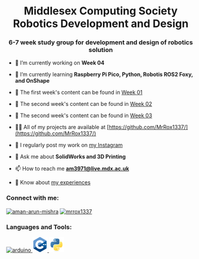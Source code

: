 <h1 align="center">Middlesex Computing Society Robotics Development and Design</h1>
<h3 align="center">6-7 week study group for development and design of robotics solution</h3>

- 🔭 I’m currently working on **Week 04**

- 🌱 I’m currently learning **Raspberry Pi Pico, Python, Robotis ROS2 Foxy, and OnShape**

- 👯 The first week's content can be found in [Week 01](https://github.com/MrRox1337/MCS-RDD-SG/tree/main/Week%2001)

- 👯 The second week's content can be found in [Week 02](https://github.com/MrRox1337/MCS-RDD-SG/tree/main/Week%2002)

- 👯 The second week's content can be found in [Week 03](https://github.com/MrRox1337/MCS-RDD-SG/tree/main/Week%2003)

- 👨‍💻 All of my projects are available at [https://github.com/MrRox1337/](https://github.com/MrRox1337/)

- 📝 I regularly post my work on [my Instagram](https://www.instagram.com/mrrox1337/)

- 💬 Ask me about **SolidWorks and 3D Printing**

- 📫 How to reach me **am3971@live.mdx.ac.uk**

- 📄 Know about [my experiences](https://app.rezi.ai/s/erZJmjWCsnd43XGUwG83)

<h3 align="left">Connect with me:</h3>
<p align="left">
<a href="https://linkedin.com/in/aman-arun-mishra" target="blank"><img align="center" src="https://raw.githubusercontent.com/rahuldkjain/github-profile-readme-generator/master/src/images/icons/Social/linked-in-alt.svg" alt="aman-arun-mishra" height="30" width="40" /></a>
<a href="https://instagram.com/mrrox1337" target="blank"><img align="center" src="https://raw.githubusercontent.com/rahuldkjain/github-profile-readme-generator/master/src/images/icons/Social/instagram.svg" alt="mrrox1337" height="30" width="40" /></a>
</p>

<h3 align="left">Languages and Tools:</h3>
<p align="left"> <a href="https://www.arduino.cc/" target="_blank" rel="noreferrer"> <img src="https://cdn.worldvectorlogo.com/logos/arduino-1.svg" alt="arduino" width="40" height="40"/> </a> <a href="https://www.w3schools.com/cpp/" target="_blank" rel="noreferrer"> <img src="https://raw.githubusercontent.com/devicons/devicon/master/icons/cplusplus/cplusplus-original.svg" alt="cplusplus" width="40" height="40"/> </a> <a href="https://www.python.org" target="_blank" rel="noreferrer"> <img src="https://raw.githubusercontent.com/devicons/devicon/master/icons/python/python-original.svg" alt="python" width="40" height="40"/> </a> </p>
